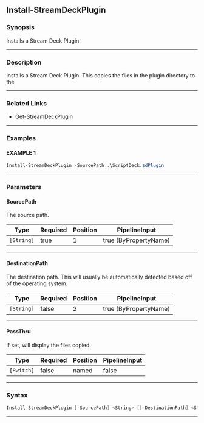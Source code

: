 Install-StreamDeckPlugin
------------------------
### Synopsis
Installs a Stream Deck Plugin

---
### Description

Installs a Stream Deck Plugin.  This copies the files in the plugin directory to the

---
### Related Links
* [Get-StreamDeckPlugin](Get-StreamDeckPlugin.md)



---
### Examples
#### EXAMPLE 1
```PowerShell
Install-StreamDeckPlugin -SourcePath .\ScriptDeck.sdPlugin
```

---
### Parameters
#### **SourcePath**

The source path.






|Type      |Required|Position|PipelineInput        |
|----------|--------|--------|---------------------|
|`[String]`|true    |1       |true (ByPropertyName)|



---
#### **DestinationPath**

The destination path.  This will usually be automatically detected based off of the operating system.






|Type      |Required|Position|PipelineInput        |
|----------|--------|--------|---------------------|
|`[String]`|false   |2       |true (ByPropertyName)|



---
#### **PassThru**

If set, will display the files copied.






|Type      |Required|Position|PipelineInput|
|----------|--------|--------|-------------|
|`[Switch]`|false   |named   |false        |



---
### Syntax
```PowerShell
Install-StreamDeckPlugin [-SourcePath] <String> [[-DestinationPath] <String>] [-PassThru] [<CommonParameters>]
```
---
